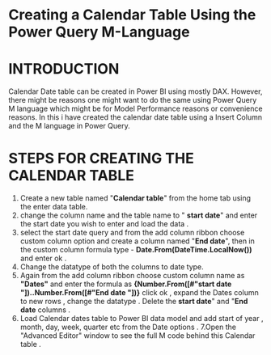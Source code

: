 # Creating a Calendar Table Using the Power Query M-Language
# INTRODUCTION
Calendar Date table can be created in Power BI using mostly DAX. However, there might be reasons one might want to do the same using Power Query M language which might be for Model Performance reasons or convenience reasons. In this i have created the calendar date table using a Insert Column and the M language in Power Query. 
# STEPS FOR CREATING THE CALENDAR TABLE 
1. Create a new table named "**Calendar table**" from the home tab using the enter data table. 
2. change the column name and the table name to " **start date**" and enter the start date you wish to enter and load the data .
3. select the start date query and from the add column ribbon choose custom column option and create a column named "**End date**", then in the custom column formula type - **Date.From(DateTime.LocalNow())** and enter ok . 
4. Change the datatype of both the columns to date type.
5. Again from the add column ribbon choose custom column name as **"Dates"** and enter the formula as **{Number.From([#"start date "])..Number.From([#"End date "])}** click ok , expand the Dates column to new rows , change the datatype . Delete the **start date**" and "**End date** columns . 
6. Load Calendar dates table to Power BI data model and add start of year , month, day, week, quarter etc from the Date options . 
7.Open the "Advanced Editor" window to see the full M code behind this Calendar table .

